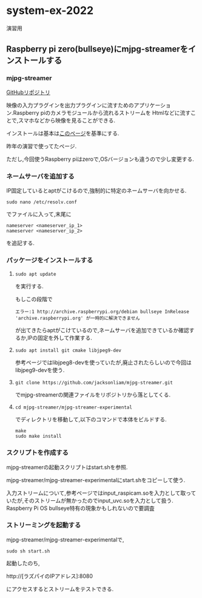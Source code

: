 # system-ex-2022

演習用

## Raspberry pi zero(bullseye)にmjpg-streamerをインストールする

### mjpg-streamer

  [GitHubリポジトリ](https://github.com/jacksonliam/mjpg-streamer)
  
  映像の入力プラグインを出力プラグインに流すためのアプリケーション.Raspberry piのカメラモジュールから流れるストリームを
  Htmlなどに流すことで,スマホなどから映像を見ることができる.

  インストールは基本は[このページ](https://raspi-katsuyou.com/index.php/2020/06/30/11/10/44/644/)を基準にする.

  昨年の演習で使ってたページ.
  
  ただし,今回使うRaspberry piはzeroで,OSバージョンも違うので少し変更する.

### ネームサーバを追加する
  IP固定しているとaptがこけるので,強制的に特定のネームサーバを向かせる.

  ```
  sudo nano /etc/resolv.conf
  ```
  
  でファイルに入って,末尾に
  
  ```
  nameserver <nameserver_ip_1>
  nameserver <nameserver_ip_2>
  ```
  
  を追記する.
  
### パッケージをインストールする
  
  1.  ```
      sudo apt update
      ```
      
      を実行する.
      
      もしこの段階で
      
      ```
      エラー:1 http://archive.raspberrypi.org/debian bullseye InRelease
      'archive.raspberrypi.org' が一時的に解決できません
      ```
      
      が出てきたらaptがこけているので,ネームサーバを追加できているか確認するか,IPの固定を外して作業する.
  
  2.  ```
      sudo apt install git cmake libjpeg9-dev
      ```

      参考ページではlibjpeg8-devを使っていたが,廃止されたらしいので今回はlibjpeg9-devを使う.
      
  3.  ```
      git clone https://github.com/jacksonliam/mjpg-streamer.git
      ```

      でmjpg-streamerの関連ファイルをリポジトリから落としてくる.

  4.  ```
      cd mjpg-streamer/mjpg-streamer-experimental
      ```
      でディレクトリを移動して,以下のコマンドで本体をビルドする.

      ```
      make
      sudo make install
      ```
      
### スクリプトを作成する
  mjpg-streamerの起動スクリプトはstart.shを参照.

  mjpg-streamer/mjpg-streamer-experimentalにstart.shをコピーして使う.

  入力ストリームについて,参考ページではinput_raspicam.soを入力として取っていたが,そのストリームが無かったのでinput_uvc.soを入力として扱う.
  Raspberry Pi OS bullseye特有の現象かもしれないので要調査
  
### ストリーミングを起動する
  mjpg-streamer/mjpg-streamer-experimentalで,
  
  ```
  sudo sh start.sh
  ```
  
  起動したのち,

  http://[ラズパイのIPアドレス]:8080

  にアクセスするとストリームをテストできる.

